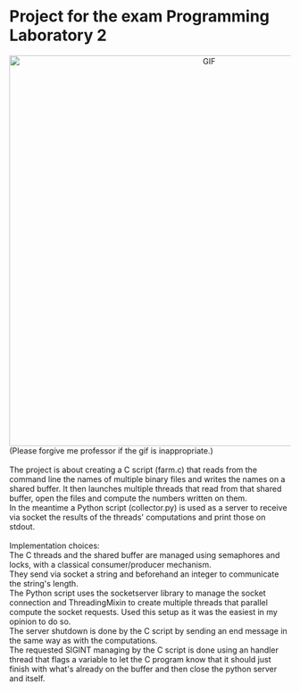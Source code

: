 # Project for the exam Programming Laboratory 2 

<div align="center">
<img hight="300" width="700" alt="GIF" align="center" src="https://res.cloudinary.com/practicaldev/image/fetch/s--dWwH4rJ4--/c_limit%2Cf_auto%2Cfl_progressive%2Cq_66%2Cw_880/https://media2.giphy.com/media/fnD9cHHIrYRYk/giphy.gif">
</div>
(Please forgive me professor if the gif is inappropriate.)
</br>
</br>
The project is about creating a C script (farm.c) that reads from the command line the names of multiple binary files and writes the names on a shared buffer. It then launches multiple threads that read from that shared buffer, open the files and compute the numbers written on them.<br />
In the meantime a Python script (collector.py) is used as a server to receive via socket the results of the threads' computations and print those on stdout.
<br />
<br />
Implementation choices:<br />
The C threads and the shared buffer are managed using semaphores and locks, with a classical consumer/producer mechanism.<br />
They send via socket a string and beforehand an integer to communicate the string's length.<br />
The Python script uses the socketserver library to manage the socket connection and ThreadingMixin to create multiple threads that parallel compute the socket requests. Used this setup as it was the easiest in my opinion to do so.<br />
The server shutdown is done by the C script by sending an end message in the same way as with the computations.<br />
The requested SIGINT managing by the C script is done using an handler thread that flags a variable to let the C program know that it should just finish with what's already on the buffer and then close the python server and itself.<br />
